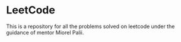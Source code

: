 # LeetCode
This is a repository for all the problems solved on leetcode under the guidance of mentor Miorel Palii.
